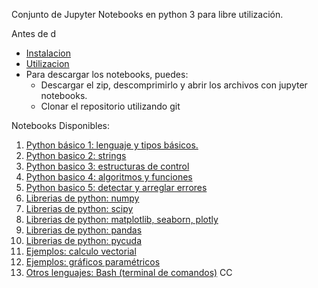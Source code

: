 Conjunto de Jupyter Notebooks en python 3 para libre utilización.

Antes de d
* [Instalacion](https://github.com/usantamaria/ipynb_para_docencia/wiki/Instalacion)
* [Utilizacion](https://github.com/usantamaria/ipynb_para_docencia/wiki/Utilizacion)
* Para descargar los notebooks, puedes:
  * Descargar el zip, descomprimirlo y abrir los archivos con jupyter notebooks.
  * Clonar el repositorio utilizando git

Notebooks Disponibles:

1. [Python básico 1: lenguaje y tipos básicos.](01_python_tipos_basico/python_basico.ipynb)
1. [Python basico 2: strings]()
1. [Python basico 3: estructuras de control]()
1. [Python basico 4: algoritmos y funciones]()
1. [Python basico 5: detectar y arreglar errores]()
1. [Librerias de python: numpy]()
1. [Librerias de python: scipy]()
1. [Librerias de python: matplotlib, seaborn, plotly]()
1. [Librerias de python: pandas]()
1. [Librerias de python: pycuda]()
1. [Ejemplos: calculo vectorial]()
1. [Ejemplos: gráficos paramétricos]()
1. [Otros lenguajes: Bash (terminal de comandos)]() CC
